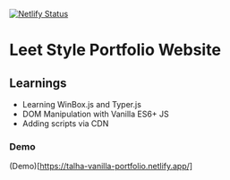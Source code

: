 [![Netlify Status](https://api.netlify.com/api/v1/badges/1120bc96-91a2-40b8-bb82-1f767a8a6fa6/deploy-status)](https://app.netlify.com/sites/talha-vanilla-portfolio/deploys)

# Leet Style Portfolio Website

## Learnings

- Learning WinBox.js and Typer.js
- DOM Manipulation with Vanilla ES6+ JS
- Adding scripts via CDN

### Demo

(Demo)[https://talha-vanilla-portfolio.netlify.app/]
